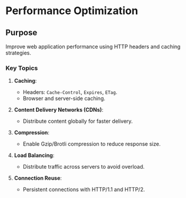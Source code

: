 # Performance Optimization

## Purpose
Improve web application performance using HTTP headers and caching strategies.

### Key Topics
1. **Caching**:
   - Headers: `Cache-Control`, `Expires`, `ETag`.
   - Browser and server-side caching.

2. **Content Delivery Networks (CDNs)**:
   - Distribute content globally for faster delivery.

3. **Compression**:
   - Enable Gzip/Brotli compression to reduce response size.

4. **Load Balancing**:
   - Distribute traffic across servers to avoid overload.

5. **Connection Reuse**:
   - Persistent connections with HTTP/1.1 and HTTP/2.

